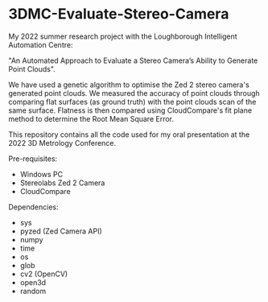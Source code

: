 # 3DMC-Evaluate-Stereo-Camera

My 2022 summer research project with the Loughborough Intelligent Automation Centre:

"An Automated Approach to Evaluate a Stereo Camera’s Ability to Generate Point Clouds".

We have used a genetic algorithm to optimise the Zed 2 stereo camera's generated point clouds. 
We measured the accuracy of point clouds through comparing flat surfaces (as ground truth) with the point clouds scan of the same surface.
Flatness is then compared using CloudCompare's fit plane method to determine the Root Mean Square Error.

This repository contains all the code used for my oral presentation at the 2022 3D Metrology Conference.

Pre-requisites:
  * Windows PC
  * Stereolabs Zed 2 Camera
  * CloudCompare
  
Dependencies:
  * sys
  * pyzed (Zed Camera API)
  * numpy
  * time 
  * os 
  * glob
  * cv2 (OpenCV)
  * open3d 
  * random
